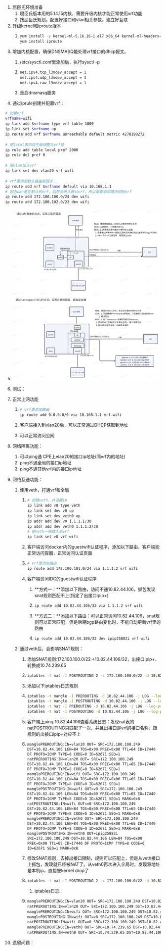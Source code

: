 1. 屈臣氏环境准备
   1. 屈臣氏版本用的5.14.15内核，需要升级内核才能正常使用vrf功能
   2. 按屈臣氏规划，配置好接口和vlan相关参数，建立好互联
2. 升级kernel和iproute版本
   1. ```Bash
      yum install -y kernel-ml-5.16.16-1.el7.x86_64 kernel-ml-headers-5.16.16-1.el7.x86_64 kernel-ml-devel-5.16.16-1.el7.x86_64
      yum install iproute
      ```
3. 增加内核配置，确保DNSMASQ能处理vrf接口的dhcp报文。
   1. /etc/sysctl.conf里添加后，执行sysctl -p
   2. ```Bash
      net.ipv4.tcp_l3mdev_accept = 1
      net.ipv4.udp_l3mdev_accept = 1
      net.ipv4.raw_l3mdev_accept = 1
      ```

   3. 重启dnsmasq服务
4. 通过iprule创建并配置vrf：

```Bash
# 创建vrf
vrfname=wifi
ip link add $vrfname type vrf table 1000
ip link set $vrfname up
ip route add vrf $vrfname unreachable default metric 4278198272

# 把local表的优先级调整比vrf低
ip rule add table local pref 2000
ip rule del pref 0

# 把vlan加入vrf
ip link set dev vlan20 vrf wifi

# vrf里添加默认路由到网关
ip route add vrf $vrfname default via 10.168.1.1
# 因为wan是在默认的vrf，回包会进入默认vrf，所以需要添加路由回到vrf
ip route add 172.100.100.0/24 dev wifi
ip route add 172.100.102.0/23 dev wifi
```

5. ![](./img/qqqmage.png)

6. 测试：

1. 正常上网功能
   1. ```Bash
      # vrf里添加路由
      ip route add 0.0.0.0/0 via 10.168.1.1 vrf wifi
      ```

   2. 客户端接入到vlan20后，可以正常通过DHCP获取到地址
   3. 可以正常访问公网
2. 网络隔离功能：
   1. 可以ping通 CPE上vlan20的接口ip地址(同vrf内的地址)
   2. ping不通全局的接口ip地址
   3. ping不通其他vrf内的接口ip地址
3. 网络互通功能：
   1. 使用veth，打通vrf和全局
      1. ```Bash
         # 创建veth，并设置ip
         ip link add v0 type veth
         ip link set dev v0 up 
         ip link set dev veth0 up
         ip addr add dev v0 1.1.1.1/30
         ip addr add dev veth0 1.1.1.2/30
         # 把veth一端放入到vrf
         ip link set v0 vrf wifi
         ```

      2. 客户端访问docker内的guestwifi认证程序，添加以下路由，客户端能正常访问容器，正常访问认证页面
      3. ```Bash
         # vrf里添加路由
         ip route add 172.100.101.0/24 via 1.1.1.2 vrf wifi
         ```

      4. 客户端访问IDC的guestwifi认证程序
         1. **方式一：**添加以下路由，访问不通10.82.44.106，抓包发现snat规则匹配不上(指定了出接口ipip+)
         2. ```Bash
            ip route add 10.82.44.106/32 via 1.1.1.2 vrf wifi
            ```

         3. **方式二：**添加以下路由：可以正常访问10.82.44.106，snat规则可以正常匹配，但是后期bgp路由变化时，不能自动更新vrf里的路由
         4. ```Bash
            ip route add 10.82.44.106/32 dev ipip25882i vrf wifi
            ```
   2. 通过veth后，会影响SNAT规则：
      1. 添加SNAT规则:172.100.100.0/22->10.82.44.106/32，出接口ipip+，转换成10.74.239.65
      2. ```Bash
         iptables -t nat -I POSTROUTING 2 -s 172.100.100.0/22 -d 10.82.44.106/32 -o ipip+ -j SNAT --to-source 10.74.239.65
         ```

      3. 添加以下iptables日志规则
      4. ```Bash
         iptables -t mangle -I PREROUTING -d 10.82.44.106 -j LOG --log-prefix 'manglePREROUTING:'
         iptables -t mangle -I POSTROUTING -d 10.82.44.106 -j LOG --log-prefix 'manglePOSTROUTING:'
         iptables -t nat -I PREROUTING -d 10.82.44.106 -j LOG --log-prefix 'natPREROUTING:'
         iptables -t nat -I POSTROUTING -d 10.82.44.106 -j LOG --log-prefix 'natPOSTROUTING:'
         ```

      5. 客户端上ping 10.82.44.106查看系统日志：发现nat表的natPOSTROUTING只匹配了一次，并且出接口是vrf的接口名称，跟规则的出接口ipip+对应不上
      6. ```Plain
         manglePREROUTING:IN=vlan20 OUT= SRC=172.100.100.249 DST=10.82.44.106 LEN=84 TOS=0x00 PREC=0x00 TTL=64 ID=17440 DF PROTO=ICMP TYPE=8 CODE=0 ID=62671 SEQ=1 
         natPREROUTING:IN=vlan20 OUT= SRC=172.100.100.249 DST=10.82.44.106 LEN=84 TOS=0x00 PREC=0x00 TTL=65 ID=17440 DF PROTO=ICMP TYPE=8 CODE=0 ID=62671 SEQ=1 
         manglePREROUTING:IN=wifi OUT= SRC=172.100.100.249 DST=10.82.44.106 LEN=84 TOS=0x00 PREC=0x00 TTL=65 ID=17440 DF PROTO=ICMP TYPE=8 CODE=0 ID=62671 SEQ=1 
         manglePOSTROUTING:IN=wifi OUT=v0 SRC=172.100.100.249 DST=10.82.44.106 LEN=84 TOS=0x00 PREC=0x00 TTL=65 ID=17440 DF PROTO=ICMP TYPE=8 CODE=0 ID=62671 SEQ=1 MARK=0x8 
         natPOSTROUTING:IN=wifi OUT=v0 SRC=172.100.100.249 DST=10.82.44.106 LEN=84 TOS=0x00 PREC=0x00 TTL=65 ID=17440 DF PROTO=ICMP TYPE=8 CODE=0 ID=62671 SEQ=1 MARK=0x8 
         manglePREROUTING:IN=veth0 OUT= SRC=172.100.100.249 DST=10.82.44.106 LEN=84 TOS=0x00 PREC=0x00 TTL=65 ID=17440 DF PROTO=ICMP TYPE=8 CODE=0 ID=62671 SEQ=1 MARK=0x8 
         manglePOSTROUTING:IN=veth0 OUT=ipip25882i SRC=172.100.100.249 DST=10.82.44.106 LEN=84 TOS=0x00 PREC=0x00 TTL=65 ID=17440 DF PROTO=ICMP TYPE=8 CODE=0 ID=62671 SEQ=1 MARK=0x8 
         ```

      7. 修改SNAT规则，去掉出接口限制，规则可以匹配上，但是从veth接口上抓包，发现就已经被NAT了。从veth0再次进入全局时，发现源地址是本机ip，直接被kernel drop了
      8. ```Bash
         iptables -t nat -I POSTROUTING 2 -s 172.100.100.0/22 -d 10.82.44.106/32 -j SNAT --to-source 10.74.239.65
         ```

         1. iptables日志:
         
      9. ```Bash
         manglePREROUTING:IN=vlan20 OUT= SRC=172.100.100.249 DST=10.82.44.106 LEN=84 TOS=0x00 PREC=0x00 TTL=64 ID=45721 DF PROTO=ICMP TYPE=8 CODE=0 ID=64351 SEQ=1 
         natPREROUTING:IN=vlan20 OUT= SRC=172.100.100.249 DST=10.82.44.106 LEN=84 TOS=0x00 PREC=0x00 TTL=65 ID=45721 DF PROTO=ICMP TYPE=8 CODE=0 ID=64351 SEQ=1 
         manglePREROUTING:IN=wifi OUT= SRC=172.100.100.249 DST=10.82.44.106 LEN=84 TOS=0x00 PREC=0x00 TTL=65 ID=45721 DF PROTO=ICMP TYPE=8 CODE=0 ID=64351 SEQ=1 
         manglePOSTROUTING:IN=wifi OUT=v0 SRC=172.100.100.249 DST=10.82.44.106 LEN=84 TOS=0x00 PREC=0x00 TTL=65 ID=45721 DF PROTO=ICMP TYPE=8 CODE=0 ID=64351 SEQ=1 MARK=0x8 
         natPOSTROUTING:IN=wifi OUT=v0 SRC=172.100.100.249 DST=10.82.44.106 LEN=84 TOS=0x00 PREC=0x00 TTL=65 ID=45721 DF PROTO=ICMP TYPE=8 CODE=0 ID=64351 SEQ=1 MARK=0x8 
         manglePREROUTING:IN=veth0 OUT= SRC=10.74.239.65 DST=10.82.44.106 LEN=84 TOS=0x00 PREC=0x00 TTL=65 ID=45721 DF PROTO=ICMP TYPE=8 CODE=0 ID=64351 SEQ=1 MARK=0x8 
         natPREROUTING:IN=veth0 OUT= SRC=10.74.239.65 DST=10.82.44.106 LEN=84 TOS=0x00 PREC=0x00 TTL=66 ID=45721 DF PROTO=ICMP TYPE=8 CODE=0 ID=64351 SEQ=1 MARK=0x8
         ```

1. 遗留问题：